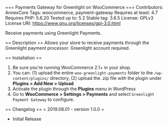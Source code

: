 === Payments Gateway for Greenlight on WooCommerce ===
Contributors: AnnexCore
Tags: woocommerce, payment-gateway
Requires at least: 4.7
Requires PHP: 5.6.20
Tested up to: 5.2
Stable tag: 3.6.5
License: GPLv3
License URI: https://www.gnu.org/licenses/gpl-3.0.html

Receive payments using Greenlight Payments.

== Description ==
Allows your store to receive payments through the Greenlight payment processor. Greenlight account required.

== Installation ==
1. Be sure you're running WooCommerce 2.1+ in your shop.
2. You can: (1) upload the entire `woo-greenlight-payments` folder to the `/wp-content/plugins/` directory, (2) upload the .zip file with the plugin under **Plugins > Add New > Upload**
3. Activate the plugin through the **Plugins** menu in WordPress
4. Go to **WooCommerce > Settings > Payments** and select `Greenlight Payment Gateway` to configure.

== Changelog ==
= 2019.08.01 - version 1.0.0 =
 * Initial Release